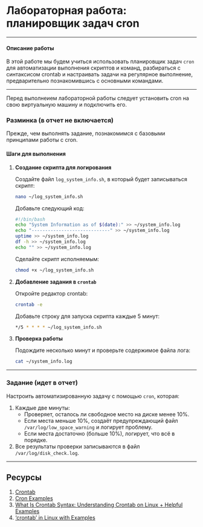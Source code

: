 # Лабораторная работа: планировщик задач cron

---

#### **Описание работы**
В этой работе мы будем учиться использовать планировщик задач `cron` для автоматизации выполнения скриптов и команд, разбираться с синтаксисом crontab и настраивать задачи на регулярное выполнение, предварительно познакомившись с основными командами.

---

Перед выполнеием лабораторной работы следует установить cron на свою виртуальную машину и подключить его.

### **Разминка (в отчет не включается)**

Прежде, чем выполнять задание, познакомимся с базовыми принципами работы с cron.

#### **Шаги для выполнения**

1. **Создание скрипта для логирования**
   
   Создайте файл `log_system_info.sh`, в который будет записываться скрипт:
   
   ```bash
   nano ~/log_system_info.sh
   ```
   
   Добавьте следующий код:
   
   ```bash
   #!/bin/bash
   echo "System Information as of $(date):" >> ~/system_info.log
   echo "-----------------------------" >> ~/system_info.log
   uptime >> ~/system_info.log
   df -h >> ~/system_info.log
   echo "" >> ~/system_info.log
   ```
   
   Сделайте скрипт исполняемым:
   
   ```bash
   chmod +x ~/log_system_info.sh
   ```

2. **Добавление задания в `crontab`**
   
   Откройте редактор crontab:
   
   ```bash
   crontab -e
   ```
   
   Добавьте строку для запуска скрипта каждые 5 минут:
   
   ```bash
   */5 * * * * ~/log_system_info.sh
   ```

3. **Проверка работы**
   
   Подождите несколько минут и проверьте содержимое файла лога:
   
   ```bash
   cat ~/system_info.log
   ```

---

### **Задание (идет в отчет)**

Настроить автоматизированную задачу с помощью `cron`, которая:  

1. Каждые две минуты:  
   - Проверяет, осталось ли свободное место на диске менее 10%.  
   - Если места меньше 10%, создаёт предупреждающий файл `/var/log/low_space_warning` и логирует проблему.  
   - Если места достаточно (больше 10%), логирует, что всё в порядке.  
2. Все результаты проверки записываются в файл `/var/log/disk_check.log`.  
---

## Ресурсы

1. [Crontab](https://man7.org/linux/man-pages/man5/crontab.5.html)
2. [Cron Examples](https://rakeshjain-devops.medium.com/cron-examples-4233b873e5f9)
3. [What Is Crontab Syntax: Understanding Crontab on Linux + Helpful Examples](https://www.hostinger.com/tutorials/crontab-syntax)
4. [‘crontab’ in Linux with Examples](https://www.geeksforgeeks.org/crontab-in-linux-with-examples/#what-is-linux-crontab)
